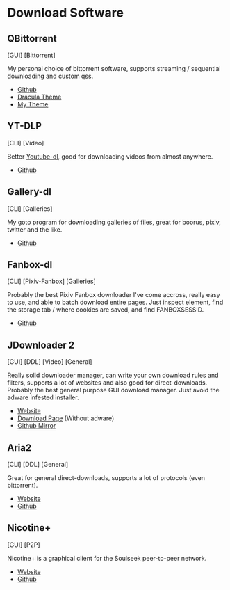 
# Download Software

## QBittorrent 

[GUI] [Bittorrent]

My personal choice of bittorrent software, supports streaming / sequential downloading and custom qss.

- [Github](https://github.com/qbittorrent/qBittorrent)
- [Dracula Theme](https://github.com/dracula/qbittorrent)
- [My Theme](https://github.com/Minnowo/qbittorent-theme)

## YT-DLP

[CLI] [Video]

Better [Youtube-dl](https://github.com/ytdl-org/youtube-dl), good for downloading videos from almost anywhere.

- [Github](https://github.com/yt-dlp/yt-dlp)

## Gallery-dl

[CLI] [Galleries]

My goto program for downloading galleries of files, great for boorus, pixiv, twitter and the like.

- [Github](https://github.com/mikf/gallery-dl)

## Fanbox-dl

[CLI] [Pixiv-Fanbox] [Galleries]

Probably the best Pixiv Fanbox downloader I've come accross, really easy to use, and able to batch download entire pages. Just inspect element, find the storage tab / where cookies are saved, and find FANBOXSESSID.

- [Github](https://github.com/hareku/fanbox-dl)

## JDownloader 2

[GUI] [DDL] [Video] [General]

Really solid downloader manager, can write your own download rules and filters, supports a lot of websites and also good for direct-downloads. Probably the best general purpose GUI download manager. Just avoid the adware infested installer.

- [Website](https://jdownloader.org/)
- [Download Page](https://jdownloader.org/jdownloader2) (Without adware)
- [Github Mirror](https://github.com/mirror/jdownloader)

## Aria2

[CLI] [DDL] [General]

Great for general direct-downloads, supports a lot of protocols (even bittorrent).

- [Website](https://aria2.github.io/)
- [Github](https://github.com/aria2/aria2)


## Nicotine+

[GUI] [P2P]

Nicotine+ is a graphical client for the Soulseek peer-to-peer network.

- [Website](https://nicotine-plus.org/)
- [Github](https://github.com/nicotine-plus/nicotine-plus)